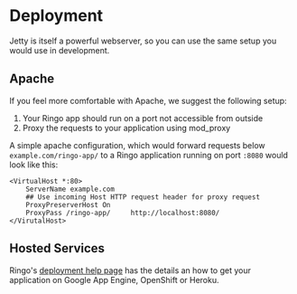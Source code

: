 # Deployment

Jetty is itself a powerful webserver, so you can use the same setup you would use in development.

## Apache

If you feel more comfortable with Apache, we suggest the following setup:


   1. Your Ringo app should run on a port not accessible from outside
   1. Proxy the requests to your application using mod_proxy

A simple apache configuration, which would forward requests below `example.com/ringo-app/` to a Ringo application running on port `:8080` would look like this:

    <VirtualHost *:80>
    	ServerName example.com
    	## Use incoming Host HTTP request header for proxy request
    	ProxyPreserverHost On
    	ProxyPass /ringo-app/     http://localhost:8080/
    </VirutalHost>

## Hosted Services

Ringo's [deployment help page](http://ringojs.org/documentation/deployment) has the details an how to get your application on Google App Engine, OpenShift or Heroku.